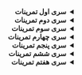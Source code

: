 <div dir="rtl">
<details>
<summary><strong>سری اول تمرینات</strong></summary>

<code style="color:red">تمرین اول</code>
برنامه‌ای بنویسید که عدد x را به عنوان ورودی دریافت کند و ۵ عدد متوالی که از x شروع می‌شوند را با هم جمع نموده و حاصل جمع را چاپ کند.

برای مثال اگر ورودی ۳ باشد، خروجی باید به این صورت باشد:

۳ + ۴ + ۵ + ۶ + ۷ = ۲۵

<code style="color:red">تمرین دوم</code>
برنامه ای بنویسید که خروجی آن عبارت زیر باشد:

\#  
\##  
\###  
\####  
\#####  

<code style="color:red">تمرین سوم</code>
برنامه ای بنویسید که محتوی دو متغیر را با هم تعویض کنید برای مثال اگر 
x=3,y=5;
کاری کند که 
y=3,x=5;
شود. 

<details>
<summary style="color:green">راهنمایی</summary> 
فرض کنید یک لیوان حاوی شیر دارید و یک لیوان حاوی نوشابه اگر بخواهید محتوای این دو لیوان را با هم تعویض کنید چه می کنید؟ یعنی کاری کنید که لیوانی که حاوی نوشابه بود حاوی شیر شود و بالعکس
</details>
<br>

<code style="color:red">تمرین چهارم</code>
برنامه ای بنویسید که سه عدد متمایز را دریافت کند و آن ها را به ترتیب از کوچک به بزرگ نمایش دهد. 

<details>
<summary style="color:green">راهنمایی</summary> 
یکی از راه ها این است که از تمرین سوم کمک بگیرید.
</details>
<br>

</details>

<details>
<summary><strong>سری دوم تمرینات</strong></summary>

<code style="color:red">تمرین اول</code>
برنامه ای بنویسید که سه عدد دریافت کند و اگر این سه عدد می توانند اضلاع یک مثلث قائم الزاویه باشند YES در غیر این صورت NO چاپ کند.

مثال: ورودی 3 4 5 را YES چاپ کنید و ورودی 1,2,1 را NO چاپ کند.

 دقت کنید ورودی ممکن از مرتب شده نباشد مثلا برای هر دوی ورودی های زیر جواب YES می باشد:

<div dir='ltr'>
3 4 5
<br>
4 5 3
</div>

<code style="color:red">تمرین دوم</code>
9 عدد ورودی بگیرید آن ها را در یک آرایه 3×3 به ترتیب ذخیره کنید سپس حاصل ضرب اعداد روی قطر اصلی و فرعی این آرایه را چاپ نمایید.

مثال:

<div dir='lrt'>

1 2 3<br>
4 5 6<br>
7 8 9

</div>

قطر اصلی برابر است با
9\*5\*1
 و قطر فرعی برابر است با
  3\*5\*7
.

<code style="color:red">تمرین سوم</code>
برنامه ای بنویسید که یک عدد مثبت n ورودی بگیرد و n تا علامت + پشت سر هم به عنوان خروجی در یک خط چاپ کند.

مثال:

3<br>
+++

1<br>
+

4<br>
++++

11<br>
+++++++++++

در مثال فوق عدد 11 ورودی است و خط زیر آن خروجی مدنظر برای این ورودی است.

</details>

<details>
<summary><strong>سری سوم تمرینات</strong></summary>

<code style="color:red">تمرین اول</code>
برنامه ای بنویسید که یک عدد صحیح مثبت از کاربر دریافت کند و مقسوم علیه(شمارنده) های آن عدد را چاپ کند.

مثال:

ورودی:

12

خروجی:

1 2 3 4 12

<code style="color:red">تمرین دوم</code>
برنامه ای بنویسید که عددی مانند n را از کاربر دریافت نموده و سپس n عدد صحیح دریافت کند و بزرگترین آن ها را در خروجی چاپ نماید.

مثال:<br>
ورودی:

5<br>
4 8 -1 5 4

خروجی:

8

<code style="color:red">تمرین سوم</code>
برنامه ای بنویسید که عدد n را دریافت کند و سپس یک آرایه به طول n از کاربر دریافت کند. سپس مشخص کند که آرایه آینه ای (پالیندروم یا متقارن) است یا نه.

یک آرایه را آینه ای گویند اگر از چپ به راست خوانده شود یا از راست به چپ خوانده شود فرقی نکند برای مثال آرایه های زیر آینه ای هستند:

[1,2,3,2,1]<br>
[1,2,1,2,1]<br>
[1,1]<br>
[4]<br>
[5,6,6,5]<br>
[4,4,7,7,4,4]

و آرایه های زیر آینه ای نیستند:

[1,2,2,2]<br>
[1,1,2,1]<br>
[1,2,1,3,1]

مثال:<br>
ورودی:

5<br>
1 6 2 6 1

خروجی:

YES

<details>
<summary style="color:green">راهنمایی</summary> 
خانه هایی که نسبت به هم متقارن هستند را با هم مقایسه کنید، می توانید بین اندیس هایشان رابطه خاصی پیدا کنید.
</details>
<br>

<code style="color:red">تمرین چهارم</code>
برنامه ای بنویسید که عدد n را ورودی گرفته و n سطر چاپ نماید که سطر i ام i تا علامت + پشت سر هم داشته باشد .

مثال:
<div dir="ltr">

```
n=5
+
++
+++
++++
+++++

n=2
+
++

n=7
+
++
+++
++++
+++++
++++++
+++++++
```

</div>

<code style="color:red">تمرین پنجم</code>
سوالات زیر از سایت 
<a href="http://projecteuler.net/" target="_blank">Projecteuler</a>
 را حل نمایید:

<a href="http://projecteuler.net/problem=1" target="_blank">1: [Multiples of 3 or 5]</a><br>
<a href="http://projecteuler.net/problem=2" target="_blank">2: [Even Fibonacci numbers]</a><br>
<a href="http://projecteuler.net/problem=6" target="_blank">6: [Sum Square Difference]</a>

<code style="color:red">تمرین ششم</code>
برنامه ای بنویسید که عدد فردی مانند n دریافت کند و یک جدول n*n چاپ کند که در آن یک لوزی بزرگ از 'x' ها باشد و بقیه مقادیر '.' باشند برای درک بهتر به مثال های زیر دقت کنید:

<div dir="ltr">

```
n=5:
..x..
.xxx.
xxxxx
.xxx.
..x..

n=9:
....x....
...xxx...
..xxxxx..
.xxxxxxx.
xxxxxxxxx
.xxxxxxx.
..xxxxx..
...xxx...
....x....

n=1:
x

n=3:
.x.
xxx
.x.
```
</div>

<details>
<summary style="color:green">راهنمایی</summary> 
سعی کنید برای هر خط الگوی رفتاری پیدا کنید برای مثال اگر در یک خط در نیمه بالایی شکل الگوی زیر را داشته باشیم:

3 ta '.' 3 ta 'x' 3 ta '.'

در خط بعد الگوی زیر را داریم:

2 ta '.' 5 ta 'x' 2 ta '.'

و در خط بعدی الگوی زیر را داریم:

yek '.' 7 ta 'x' yek '.'
</details>
<br>

</details>

<details>
<summary><strong>سری چهارم تمرینات</strong></summary>
<code style="color:red">تمرین اول</code>
سوالات زیر از سایت 
<a href="http://projecteuler.net/" target="_blank">Projecteuler</a>
 را حل نمایید:

<a href="http://projecteuler.net/problem=5" target="_blank">5: [Smallest Multiple]</a><br>
<a href="http://projecteuler.net/problem=11" target="_blank">11: [Largest Product in a Grid]</a><br>

</details>

<details>
<summary><strong>سری پنجم تمرینات</strong></summary>
<code style="color:red">تمرین اول</code>
برنامه ای بنویسید که یک عدد صحیح مثبت از کاربر دریافت کند و مقسوم علیه(شمارنده) های آن عدد را با 

<div dir="ltr">

$$
O({\sqrt{n}})
$$

</div>

چاپ کند.

<details>
<summary style="color:green">راهنمایی</summary> 
از ایده ای که در الگوریتم بررسی اول بودن یک عدد استفاده کردیم، کمک بگیرید.
</details><br>
<code style="color:red">تمرین دوم</code>
سوالات زیر از سایت 
<a href="http://projecteuler.net/" target="_blank">Projecteuler</a>
 را حل نمایید:

<a href="http://projecteuler.net/problem=7" target="_blank">7</a> ,
<a href="http://projecteuler.net/problem=9" target="_blank">9</a> ,
<a href="http://projecteuler.net/problem=10" target="_blank">10</a> ,
<a href="http://projecteuler.net/problem=12" target="_blank">12</a>

</details>

<details>
<summary><strong>سری ششم تمرینات</strong></summary>
<code style="color:red">تمرین اول</code>
سوالات زیر از سایت 
<a href="http://projecteuler.net/" target="_blank">Projecteuler</a>
 را حل نمایید:

<a href="http://projecteuler.net/problem=16" target="_blank">16</a>,
<a href="http://projecteuler.net/problem=20" target="_blank">20</a>,
<a href="http://projecteuler.net/problem=25" target="_blank">25</a>


</details>

<details>
<summary><strong>سری هفتم تمرینات</strong></summary>
<code style="color:red">تمرین اول</code>
سوالات زیر از سایت 
<a href="http://projecteuler.net/" target="_blank">Projecteuler</a>
 را حل نمایید:

<a href="http://projecteuler.net/problem=8" target="_blank">8</a>,
<a href="http://projecteuler.net/problem=13" target="_blank">13</a>,
<a href="http://projecteuler.net/problem=48" target="_blank">48</a><br>

سوالات ۱۳ و ۴۸ را از طریق کامل کردن فایل 
bignum.cpp
و افزودن تابع توان به این فایل حل کنید. یعنی تابعی به این فایل اضافه کنید که یک
bignum
و یک
int 
ورودی گرفته و بیگنام را به توان عدد صحیح ورودی برساند.

<div dir='ltr'>

```cpp
bignum pw(bignum a,int b)
{
  //return a^b;
}
```
</div>

</details>

</div>